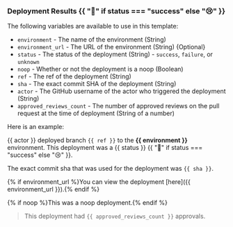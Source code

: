 ### Deployment Results {{ ":rocket:" if status === "success" else ":cry:" }}

The following variables are available to use in this template:

- `environment` - The name of the environment (String)
- `environment_url` - The URL of the environment (String) {Optional}
- `status` - The status of the deployment (String) - `success`, `failure`, or `unknown`
- `noop` - Whether or not the deployment is a noop (Boolean)
- `ref` - The ref of the deployment (String)
- `sha` - The exact commit SHA of the deployment (String)
- `actor` - The GitHub username of the actor who triggered the deployment (String)
- `approved_reviews_count` - The number of approved reviews on the pull request at the time of deployment (String of a number)

Here is an example:

{{ actor }} deployed branch `{{ ref }}` to the **{{ environment }}** environment. This deployment was a {{ status }} {{ ":rocket:" if status === "success" else ":cry:" }}.

The exact commit sha that was used for the deployment was `{{ sha }}`.

{% if environment_url %}You can view the deployment [here]({{ environment_url }}).{% endif %}

{% if noop %}This was a noop deployment.{% endif %}

> This deployment had `{{ approved_reviews_count }}` approvals.

